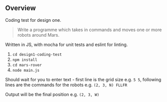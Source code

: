 ## Overview 

Coding test for design one. 

> Write a programme which takes in commands and moves one or more robots around Mars. 

Written in JS, with mocha for unit tests and eslint for linting.

1. `cd design1-coding-test` 
1. `npm install` 
1. `cd mars-rover`
1. `node main.js` 

Should wait for you to enter text - first line is the grid size e.g. `5 5`, 
following lines are the commands for the robots e.g. `(2, 3, N) FLLFR`

Output will be the final position e.g. `(2, 3, W)` 
